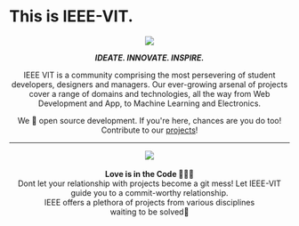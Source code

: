 
# This is IEEE-VIT.



<p align="center">
  <img src="https://github.com/IEEE-VIT/.github/blob/main/profile/IEEE%20Space.png">
</p>

<p align="center">
<b><i>IDEATE. INNOVATE. INSPIRE.</i></b>
</p>

<p align="center">
IEEE VIT is a community comprising the most persevering of student developers, designers and managers. Our ever-growing arsenal of projects cover a range of domains and technologies, all the way from Web Development and App, to Machine Learning and Electronics. 
</p>
<p align="center">
We 💙 open source development. If you're here, chances are you do too! Contribute to our <a href="https://github.com/orgs/IEEE-VIT/repositories">projects</a>!
</p>

-----------------------------------------------------------------
<div align="center">
  <img src ="https://github.com/IEEE-VIT/.github/blob/main/profile/ReadMeFebMeme.jpg">
  <br>
  <br>
  <b>Love is in the Code 🖤🤍🖤</b> 
  <br>Dont let your relationship with projects become a git mess! Let IEEE-VIT guide you to a commit-worthy relationship.
  <br>IEEE offers a plethora of projects from various disciplines waiting to be solved<a href="https://www.youtube.com/watch?v=EzcCz5mI5Mc" style="text-decoration:none">🥳</a>
</div>